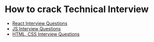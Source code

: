 # How to crack Technical Interview
- [React Interview Questions](./questions/react/react.md)
- [JS Interview Questions](./questions/html_css_js/js.md)
- [HTML, CSS Interview Questions](./questions/html_css_js/html_css.md)
